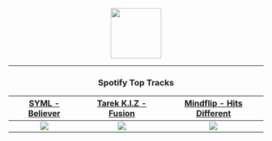 <p align="center">
  <a href="https://www.tobiasmichael.de">
    <img src="https://tm-website-static.s3.eu-central-1.amazonaws.com/logo.png" width="100" height="100"/>
  </a>
</p>

---

<h3 align="center">Spotify Top Tracks</h3>

[SYML - Believer](https://open.spotify.com/track/4QthYp34wrGAPQEvbz9QNS)|[Tarek K.I.Z - Fusion](https://open.spotify.com/track/1lygYJYaLXTPQz4CRz91ZY)|[Mindflip - Hits Different](https://open.spotify.com/track/5KzpH3bv8lFdjO0U2EOf75)
:---:|:----:|:----:
<img src="https://i.scdn.co/image/ab67616d00001e0215ca10fdbe28ba5205adc0cf"/>|<img src="https://i.scdn.co/image/ab67616d00001e02545e37d46e876f91905f6009"/>|<img src="https://i.scdn.co/image/ab67616d00001e02342a2468c28299fe757b2a3e"/>